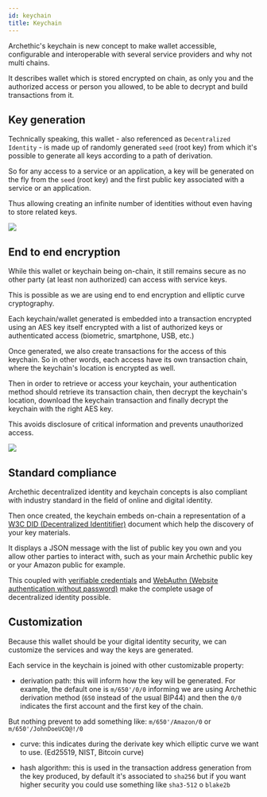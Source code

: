 ```yaml
---
id: keychain
title: Keychain
---
```


Archethic's keychain is new concept to make wallet accessible, configurable and interoperable with several service providers and why not multi chains.

It describes wallet which is stored encrypted on chain, as only you and the authorized access or person you allowed, to be able to decrypt and build transactions from it.

## Key generation

Technically speaking, this wallet - also referenced as `Decentralized Identity` - is made up of randomly generated `seed` (root key) from which it's possible to generate all keys according to a path of derivation. 

So for any access to a service or an application, a key will be generated on the fly from the `seed` (root key) and the first public key associated with a service or an application.

Thus allowing creating an infinite number of identities without even having to store related keys. 

![](/img/keychain-seed-paths.svg)

## End to end encryption

While this wallet or keychain being on-chain, it still remains secure as no other party (at least non authorized) can access with service keys. 

This is possible as we are using end to end encryption and elliptic curve cryptography.

Each keychain/wallet generated is embedded into a transaction encrypted using an AES key itself encrypted with a list of authorized keys or authenticated access (biometric, smartphone, USB, etc.)

Once generated, we also create transactions for the access of this keychain.
So in other words, each access have its own transaction chain, where the keychain's location is encrypted as well.

Then in order to retrieve or access your keychain, your authentication method should retrieve its transaction chain, then decrypt the keychain's location, download the keychain transaction and finally decrypt the keychain with the right AES key.

This avoids disclosure of critical information and prevents unauthorized access.

![](/img/keychain-access-wallet.svg)

## Standard compliance

Archethic decentralized identity and keychain concepts is also compliant with industry standard in the field of online and digital identity.

Then once created, the keychain embeds on-chain a representation of a [W3C DID (Decentralized Identitifier)](https://www.w3.org/TR/did-core/) document which help the discovery of your key materials.

It displays a JSON message with the list of public key you own and you allow other parties to interact with, such as your main Archethic public key or your Amazon public for example.

This coupled with [verifiable credentials](https://www.w3.org/TR/vc-data-model/) and [WebAuthn (Website authentication without password)](https://webauthn.io/) make the complete usage of decentralized identity possible.

## Customization

Because this wallet should be your digital identity security, we can customize the services and way the keys are generated.

Each service in the keychain is joined with other customizable property:
- derivation path: this will inform how the key will be generated. For example, the default one is `m/650'/0/0` informing we are using Archethic derivation method (`650` instead of the usual BIP44) and then the `0/0` indicates the first account and the first key of the chain.

But nothing prevent to add something like: `m/650'/Amazon/0` or `m/650'/JohnDoeUCO@!/0`

- curve: this indicates during the derivate key which elliptic curve we want to use. (Ed25519, NIST, Bitcoin curve)

- hash algorithm: this is used in the transaction address generation from the key produced, by default it's associated to `sha256` but if you want higher security you could use something like `sha3-512` o `blake2b`


